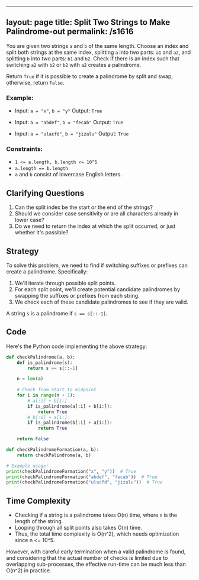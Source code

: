 
---
layout: page
title:  Split Two Strings to Make Palindrome-out
permalink: /s1616
---
You are given two strings `a` and `b` of the same length. Choose an index and split both strings at the same index, splitting `a` into two parts: `a1` and `a2`, and splitting `b` into two parts: `b1` and `b2`. Check if there is an index such that switching `a2` with `b2` or `b2` with `a2` creates a palindrome.

Return `True` if it is possible to create a palindrome by split and swap; otherwise, return `False`.

### Example:
- Input: `a = "x"`, `b = "y"`
  Output: `True`
  
- Input: `a = "abdef"`, `b = "fecab"`
  Output: `True`
  
- Input: `a = "ulacfd"`, `b = "jizalu"`
  Output: `True`
  
### Constraints:
- `1 <= a.length, b.length <= 10^5`
- `a.length == b.length`
- `a` and `b` consist of lowercase English letters.

## Clarifying Questions
1. Can the split index be the start or the end of the strings?
2. Should we consider case sensitivity or are all characters already in lower case?
3. Do we need to return the index at which the split occurred, or just whether it's possible?

## Strategy
To solve this problem, we need to find if switching suffixes or prefixes can create a palindrome. Specifically:
1. We'll iterate through possible split points.
2. For each split point, we'll create potential candidate palindromes by swapping the suffixes or prefixes from each string.
3. We check each of these candidate palindromes to see if they are valid.

A string `s` is a palindrome if `s == s[::-1]`.

## Code
Here's the Python code implementing the above strategy:

```python
def checkPalindrome(a, b):
    def is_palindrome(s):
        return s == s[::-1]

    n = len(a)
    
    # Check from start to midpoint
    for i in range(n + 1):
        # a[:i] + b[i:]
        if is_palindrome(a[:i] + b[i:]):
            return True
        # b[:i] + a[i:]
        if is_palindrome(b[:i] + a[i:]):
            return True

    return False

def checkPalindromeFormation(a, b):
    return checkPalindrome(a, b)

# Example usage:
print(checkPalindromeFormation("x", "y"))  # True
print(checkPalindromeFormation("abdef", "fecab"))  # True
print(checkPalindromeFormation("ulacfd", "jizalu"))  # True
```

## Time Complexity
- Checking if a string is a palindrome takes O(n) time, where `n` is the length of the string.
- Looping through all split points also takes O(n) time.
- Thus, the total time complexity is O(n^2), which needs optimization since n <= 10^5.

However, with careful early termination when a valid palindrome is found, and considering that the actual number of checks is limited due to overlapping sub-processes, the effective run-time can be much less than O(n^2) in practice.